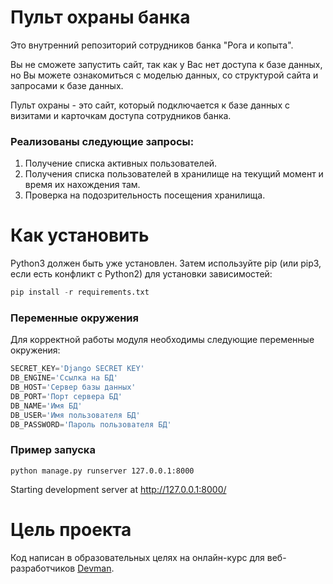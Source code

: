 # Пульт охраны банка

Это внутренний репозиторий сотрудников банка "Рога и копыта".

Вы не сможете запустить сайт, так как у Вас нет доступа к базе данных, но Вы можете ознакомиться с моделью данных, со структурой сайта и запросами к базе данных.

Пульт охраны - это сайт, который подключается к базе данных с визитами и карточкам доступа сотрудников банка.

### Реализованы следующие запросы:

1. Получение списка активных пользователей.
2. Получения списка пользователей в хранилище на текущий момент и время их нахождения там.
3. Проверка на подозрительность посещения хранилища.


# Как установить

Python3 должен быть уже установлен. Затем используйте pip (или pip3, если есть конфликт с Python2) для установки зависимостей:

```Python
pip install -r requirements.txt
```

### Переменные окружения

Для корректной работы модуля необходимы следующие переменные окружения:

```Python
SECRET_KEY='Django SECRET KEY'
DB_ENGINE='Ссылка на БД'
DB_HOST='Сервер базы данных'
DB_PORT='Порт сервера БД'
DB_NAME='Имя БД'
DB_USER='Имя пользователя БД'
DB_PASSWORD='Пароль пользователя БД'
```


### Пример запуска

```
python manage.py runserver 127.0.0.1:8000
``` 
Starting development server at http://127.0.0.1:8000/


# Цель проекта

Код написан в образовательных целях на онлайн-курс для веб-разработчиков [Devman](https://dvmn.org/).